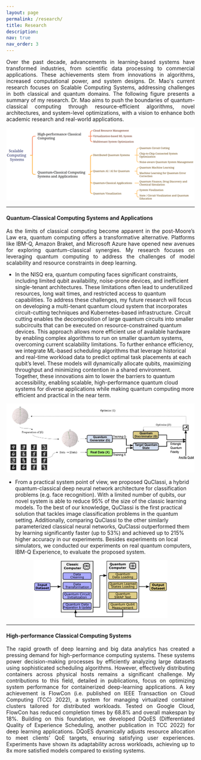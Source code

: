 ```yaml
---
layout: page
permalink: /research/
title: Research
description:
nav: true
nav_order: 3
---
```


<div align="justify">
Over the past decade, advancements in learning-based systems have transformed industries, from scientific data processing to commercial applications. These achievements stem from innovations in algorithms, increased computational power, and system designs. Dr. Mao's current research focuses on Scalable Computing Systems, addressing challenges in both classical and quantum domains. The following figure presents a summary of my research. Dr. Mao aims to push the boundaries of quantum-classical computing through resource-efficient algorithms, novel architectures, and system-level optimizations, with a vision to enhance both academic research and real-world applications.
</div>


<p></p>
 <img src="/assets/img/research-overview.png" class="center" style="width:750px;">
<p></p>


----

#### Quantum-Classical Computing Systems and Applications

<div align="justify">
As the limits of classical computing become apparent in the post-Moore’s Law era, quantum computing offers a transformative alternative. Platforms like IBM-Q, Amazon Braket, and Microsoft Azure have opened new avenues for exploring quantum-classical synergies. My research focuses on leveraging quantum computing to address the challenges of model scalability and resource constraints in deep learning.  
</div>

- In the NISQ era, quantum computing faces significant constraints, including limited qubit availability, noise-prone devices, and inefficient single-tenant architectures. These limitations often lead to underutilized resources, long wait times, and restricted access to quantum capabilities. To address these challenges, my future research will focus on developing a multi-tenant quantum cloud system that incorporates circuit-cutting techniques and Kubernetes-based infrastructure. Circuit cutting enables the decomposition of large quantum circuits into smaller subcircuits that can be executed on resource-constrained quantum devices. This approach allows more efficient use of available hardware by enabling complex algorithms to run on smaller quantum systems, overcoming current scalability limitations. To further enhance efficiency, we integrate ML-based scheduling algorithms that leverage historical and real-time workload data to predict optimal task placements at each qubit’s level. These models will dynamically allocate qubits, maximizing throughput and minimizing contention in a shared environment. Together, these innovations aim to lower the barriers to quantum accessibility, enabling scalable, high-performance quantum cloud systems for diverse applications while making quantum computing more efficient and practical in the near term.


<p style="text-align:center;">
<img src="/assets/img/QuGAN.jpg" alt="New Icon" style="width:550px">
</p>

- From a practical system point of view,  we proposed QuClassi, a hybrid quantum-classical deep neural network architecture for classification problems (e.g. face recognition). With a limited number of qubits, our novel system is able to reduce 95% of the size of the classic learning models. To the best of our knowledge, QuClassi is the first practical solution that tackles image classification problems in the quantum setting. Additionally, comparing QuClassi to the other similarly parameterized classical neural networks, QuClassi outperformed them by learning significantly faster (up to 53%) and achieved up to 215% higher accuracy in our experiments. Besides experiments on local simulators, we conducted our experiments on real quantum computers, IBM-Q Experience, to evaluate the proposed system.

<p style="text-align:center;">
<img src="/assets/img/quclassi.png" alt="New Icon" style="width:360px">
</p>


---

#### High-performance Classical Computing Systems

<div align="justify">
The rapid growth of deep learning and big data analytics has created a pressing demand for high-performance computing systems. These systems power decision-making processes by efficiently analyzing large datasets using sophisticated scheduling algorithms. However, effectively distributing containers across physical hosts remains a significant challenge. My contributions to this field, detailed in publications, focus on optimizing system performance for containerized deep-learning applications. A key achievement is FlowCon (i.e. published on IEEE Transaction on Cloud Computing (TCC) 2022), a system for managing virtualized container clusters tailored for distributed workloads. Tested on Google Cloud, FlowCon has reduced completion times by 68.8% and overall makespan by 18%. Building on this foundation, we developed DQoES (Differentiated Quality of Experience Scheduling, another publication in TCC 2022) for deep learning applications. DQoES dynamically adjusts resource allocation to meet clients’ QoE targets, ensuring satisfying user experiences. Experiments have shown its adaptability across workloads, achieving up to 8x more satisfied models compared to existing systems.
</div>
